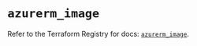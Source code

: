 # `azurerm_image`

Refer to the Terraform Registry for docs: [`azurerm_image`](https://registry.terraform.io/providers/hashicorp/azurerm/4.21.1/docs/resources/image).
